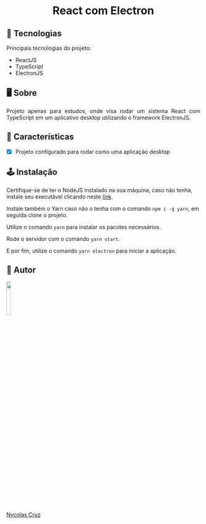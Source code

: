<h1 align="center">React com Electron</h1>

## 🚀 Tecnologias

<p>Principais tecnologias do projeto:</p>

- ReactJS
- TypeScript
- ElectronJS

## 🖥️ Sobre

<p align="justify">Projeto apenas para estudos, onde visa rodar um sistema React com TypeScript em um aplicativo desktop utilizando o framework ElectronJS.</p>

## 🔧 Características

- [x] Projeto configurado para rodar como uma aplicação desktop

## 🕹️ Instalação

Certifique-se de ter o NodeJS instalado na sua máquina, caso não tenha, instale seu executável clicando neste <a href="https://nodejs.org/pt-br/download/">link</a>.

Instale também o Yarn caso não o tenha com o comando ````npm i -g yarn````, em seguida clone o projeto.

Utilize o comando ````yarn```` para instalar os pacotes necessários.

Rode o servidor com o comando ````yarn start````.

E por fim, utilize o comando ````yarn electron```` para iniciar a aplicação.

## 🐧 Autor

<a href="https://github.com/NycolasCruz">
    <img src="https://github.com/NycolasCruz.png"  width="15%">
    <p>Nycolas Cruz</p>
</a>
